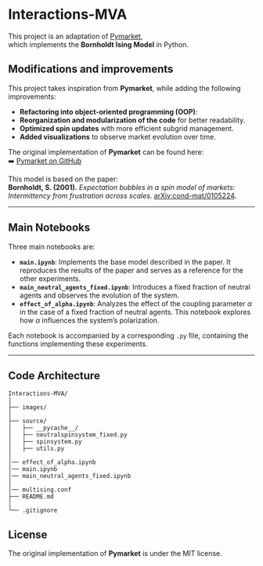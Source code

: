 # Interactions-MVA

This project is an adaptation of [Pymarket](https://github.com/kenokrieger/pymarket),  
which implements the **Bornholdt Ising Model** in Python.

## Modifications and improvements

This project takes inspiration from **Pymarket**, while adding the following improvements:
- **Refactoring into object-oriented programming (OOP)**:
- **Reorganization and modularization of the code** for better readability.
- **Optimized spin updates** with more efficient subgrid management.
- **Added visualizations** to observe market evolution over time.

The original implementation of **Pymarket** can be found here:  
➡️ [Pymarket on GitHub](https://github.com/kenokrieger/pymarket)

This model is based on the paper:  
**Bornholdt, S. (2001).** *Expectation bubbles in a spin model of markets: Intermittency from frustration across scales.* [arXiv:cond-mat/0105224](http://arxiv.org/abs/cond-mat/0105224).

---

## Main Notebooks

Three main notebooks are:

- **`main.ipynb`**: Implements the base model described in the paper. It reproduces the results of the paper and serves as a reference for the other experiments.
- **`main_neutral_agents_fixed.ipynb`**: Introduces a fixed fraction of neutral agents and observes the evolution of the system.
- **`effect_of_alpha.ipynb`**: Analyzes the effect of the coupling parameter $\alpha$ in the case of a fixed fraction of neutral agents. This notebook explores how $\alpha$ influences the system’s polarization.

Each notebook is accompanied by a corresponding `.py` file, containing the functions implementing these experiments.

---
## Code Architecture

```plaintext
Interactions-MVA/
│
├── images/                                     
│
├── source/                    
│   ├── __pycache__/             
│   ├── neutralspinsystem_fixed.py
│   ├── spinsystem.py            
│   ├── utils.py
│             
│── effect_of_alpha.ipynb   
│── main.ipynb             
│── main_neutral_agents_fixed.ipynb 
│
│── multising.conf    
├── README.md                 
│
└── .gitignore
```

## **License**

The original implementation of **Pymarket** is under the MIT license.
